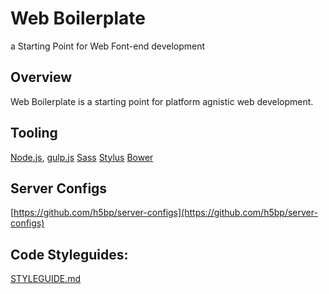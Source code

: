 Web Boilerplate
===============

a Starting Point for Web Font-end development


## Overview

Web Boilerplate is a starting point for platform agnistic web development.   


## Tooling

[Node.js](http://nodejs.org), [gulp.js](http://gulpjs.com)  [Sass](http://sass-lang.com/install)  [Stylus](http://learnboost.github.io/stylus/)  [Bower](http://learnboost.github.io/stylus/) 

## Server Configs

[https://github.com/h5bp/server-configs](https://github.com/h5bp/server-configs)


## Code Styleguides:

[STYLEGUIDE.md](./STYLEGUIDE.md)
